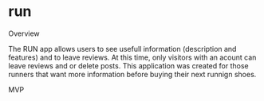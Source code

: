 # run

Overview

The RUN app allows users to see usefull information (description and features) and to leave reviews. At this time, only visitors with an acount can leave reviews and or delete posts. This application was created for those runners that want more information before buying their next runnign shoes. 

MVP
